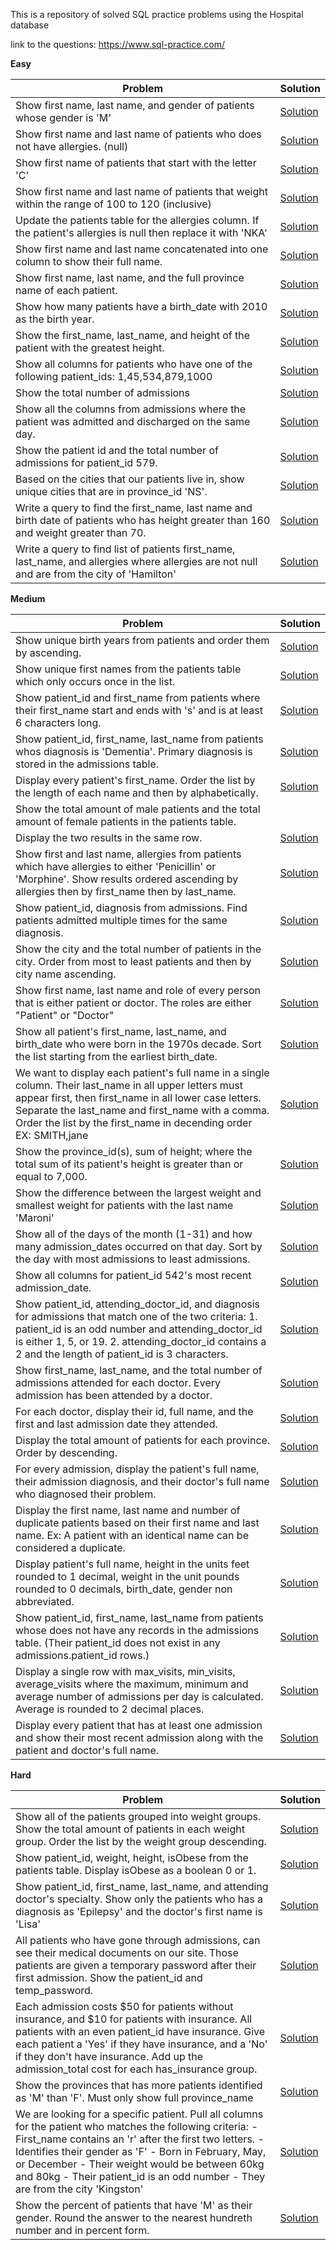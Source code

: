 This is a repository of solved SQL practice problems using the Hospital database

link to the questions: https://www.sql-practice.com/

<b>Easy</b>

| Problem  | Solution |
| ------------- | ------------- |
| Show first name, last name, and gender of patients whose gender is 'M' | [Solution](https://github.com/apmiravite/SQL/blob/SQL-Practice-Easy/Hospital%20database/easy/filter%20male%20patients.sql) |
| Show first name and last name of patients who does not have allergies. (null) | [Solution](https://github.com/apmiravite/SQL/blob/SQL-Practice-Easy/Hospital%20database/easy/no%20allergies%20filter.sql) |
| Show first name of patients that start with the letter 'C' | [Solution](https://github.com/apmiravite/SQL/blob/SQL-Practice-Easy/Hospital%20database/easy/first%20names%20starting%20with%20C.sql) |
| Show first name and last name of patients that weight within the range of 100 to 120 (inclusive) | [Solution](https://github.com/apmiravite/SQL/blob/SQL-Practice-Easy/Hospital%20database/easy/patient%20weight%20between%20100%20and%20120.sql) |
| Update the patients table for the allergies column. If the patient's allergies is null then replace it with 'NKA' | [Solution](https://github.com/apmiravite/SQL/blob/SQL-Practice-Easy/Hospital%20database/easy/NKA.sql) |
| Show first name and last name concatenated into one column to show their full name. | [Solution](https://github.com/apmiravite/SQL/blob/SQL-Practice-Easy/Hospital%20database/easy/concatenate%20first%20and%20last%20name.sql) |
| Show first name, last name, and the full province name of each patient. | [Solution](https://github.com/apmiravite/SQL/blob/SQL-Practice-Easy/Hospital%20database/easy/patients%20and%20province%20names.sql) |
| Show how many patients have a birth_date with 2010 as the birth year. | [Solution](https://github.com/apmiravite/SQL/blob/SQL-Practice-Easy/Hospital%20database/easy/select%20patients%20born%20in%202010.sql) |
| Show the first_name, last_name, and height of the patient with the greatest height. | [Solution](https://github.com/apmiravite/SQL/blob/SQL-Practice-Easy/Hospital%20database/easy/tallest%20patient.sql) |
| Show all columns for patients who have one of the following patient_ids: 1,45,534,879,1000 | [Solution](https://github.com/apmiravite/SQL/blob/SQL-Practice-Easy/Hospital%20database/easy/select%20patient%20IDs.sql) |
| Show the total number of admissions | [Solution](https://github.com/apmiravite/SQL/blob/SQL-Practice-Easy/Hospital%20database/easy/admission%20count.sql) |
| Show all the columns from admissions where the patient was admitted and discharged on the same day. | [Solution](https://github.com/apmiravite/SQL/blob/SQL-Practice-Easy/Hospital%20database/easy/same%20day%20discharge.sql) |
| Show the patient id and the total number of admissions for patient_id 579. | [Solution](https://github.com/apmiravite/SQL/blob/SQL-Practice-Easy/Hospital%20database/easy/patient%20579.sql) |
| Based on the cities that our patients live in, show unique cities that are in province_id 'NS'. | [Solution](https://github.com/apmiravite/SQL/blob/SQL-Practice-Easy/Hospital%20database/easy/distinct%20cities%20in%20NS.sql) |
| Write a query to find the first_name, last name and birth date of patients who has height greater than 160 and weight greater than 70. | [Solution](https://github.com/apmiravite/SQL/blob/SQL-Practice-Easy/Hospital%20database/easy/height%3E%20160%20and%20weight%20%3E70.sql) |
| Write a query to find list of patients first_name, last_name, and allergies where allergies are not null and are from the city of 'Hamilton' | [Solution](https://github.com/apmiravite/SQL/blob/SQL-Practice-Easy/Hospital%20database/easy/patients%20with%20allergies%20from%20Hamilton.sql) |

<b>Medium</b>

| Problem  | Solution |
| ------------- | ------------- |
| Show unique birth years from patients and order them by ascending. | [Solution](https://github.com/apmiravite/SQL/blob/SQL-Practice-Medium/Hospital%20database/SQL%20Practice%20Medium/unique%20birth%20years.sql) |
| Show unique first names from the patients table which only occurs once in the list. | [Solution](https://github.com/apmiravite/SQL/blob/SQL-Practice-Medium/Hospital%20database/SQL%20Practice%20Medium/unique%20first%20names.sql) |
| Show patient_id and first_name from patients where their first_name start and ends with 's' and is at least 6 characters long.| [Solution](https://github.com/apmiravite/SQL/blob/SQL-Practice-Medium/Hospital%20database/SQL%20Practice%20Medium/select%20first%20names%20that%20starts%20and%20ends%20with%20S%2C%20at%20least%206%20characters.sql) |
| Show patient_id, first_name, last_name from patients whos diagnosis is 'Dementia'. Primary diagnosis is stored in the admissions table.| [Solution](https://github.com/apmiravite/SQL/blob/SQL-Practice-Medium/Hospital%20database/SQL%20Practice%20Medium/select%20patients%20diagnosed%20with%20dementia.sql) |
| Display every patient's first_name. Order the list by the length of each name and then by alphabetically.| [Solution](https://github.com/apmiravite/SQL/blob/SQL-Practice-Medium/Hospital%20database/SQL%20Practice%20Medium/order%20the%20first%20name%20according%20to%20length%2C%20then%20alphabetically.sql) |
| Show the total amount of male patients and the total amount of female patients in the patients table.
Display the two results in the same row. | [Solution](https://github.com/apmiravite/SQL/blob/SQL-Practice-Medium/Hospital%20database/SQL%20Practice%20Medium/count%20male%20and%20female%20patients.sql) |
| Show first and last name, allergies from patients which have allergies to either 'Penicillin' or 'Morphine'. Show results ordered ascending by allergies then by first_name then by last_name. | [Solution](https://github.com/apmiravite/SQL/blob/SQL-Practice-Medium/Hospital%20database/SQL%20Practice%20Medium/patients%20allergic%20to%20penicillin%20or%20morphine.sql) |
| Show patient_id, diagnosis from admissions. Find patients admitted multiple times for the same diagnosis.| [Solution](https://github.com/apmiravite/SQL/blob/SQL-Practice-Medium/Hospital%20database/SQL%20Practice%20Medium/patients%20admitted%20multiple%20times%20for%20the%20same%20diagnosis.sql) |
| Show the city and the total number of patients in the city. Order from most to least patients and then by city name ascending.| [Solution](https://github.com/apmiravite/SQL/blob/SQL-Practice-Medium/Hospital%20database/SQL%20Practice%20Medium/total%20number%20of%20patients%20per%20city.sql) |
| Show first name, last name and role of every person that is either patient or doctor. The roles are either "Patient" or "Doctor"| [Solution](https://github.com/apmiravite/SQL/blob/SQL-Practice-Medium/Hospital%20database/SQL%20Practice%20Medium/patient%20or%20doctor.sql) |
| Show all patient's first_name, last_name, and birth_date who were born in the 1970s decade. Sort the list starting from the earliest birth_date.| [Solution](https://github.com/apmiravite/SQL/blob/SQL-Practice-Medium/Hospital%20database/SQL%20Practice%20Medium/born%20in%20the%201970s.sql) |
| We want to display each patient's full name in a single column. Their last_name in all upper letters must appear first, then first_name in all lower case letters. Separate the last_name and first_name with a comma. Order the list by the first_name in decending order EX: SMITH,jane| [Solution](https://github.com/apmiravite/SQL/blob/SQL-Practice-Medium/Hospital%20database/SQL%20Practice%20Medium/names%20in%20one%20column.sql) |
| Show the province_id(s), sum of height; where the total sum of its patient's height is greater than or equal to 7,000. | [Solution](https://github.com/apmiravite/SQL/blob/SQL-Practice-Medium/Hospital%20database/SQL%20Practice%20Medium/greater%20than%207000.sql) |
| Show the difference between the largest weight and smallest weight for patients with the last name 'Maroni'| [Solution](https://github.com/apmiravite/SQL/blob/SQL-Practice-Medium/Hospital%20database/SQL%20Practice%20Medium/difference%20in%20weights.sql) |
| Show all of the days of the month (1-31) and how many admission_dates occurred on that day. Sort by the day with most admissions to least admissions. | [Solution](https://github.com/apmiravite/SQL/blob/SQL-Practice-Medium/Hospital%20database/SQL%20Practice%20Medium/admits%20per%20day.sql) |
| Show all columns for patient_id 542's most recent admission_date.| [Solution](https://github.com/apmiravite/SQL/blob/SQL-Practice-Medium/Hospital%20database/SQL%20Practice%20Medium/patient%20542.sql) |
| Show patient_id, attending_doctor_id, and diagnosis for admissions that match one of the two criteria: 1. patient_id is an odd number and attending_doctor_id is either 1, 5, or 19. 2. attending_doctor_id contains a 2 and the length of patient_id is 3 characters.| [Solution](https://github.com/apmiravite/SQL/blob/SQL-Practice-Medium/Hospital%20database/SQL%20Practice%20Medium/multiple%20filters.sql) |
| Show first_name, last_name, and the total number of admissions attended for each doctor. Every admission has been attended by a doctor.| [Solution](https://github.com/apmiravite/SQL/blob/SQL-Practice-Medium/Hospital%20database/SQL%20Practice%20Medium/admissions%20per%20doctor.sql) |
| For each doctor, display their id, full name, and the first and last admission date they attended.| [Solution](https://github.com/apmiravite/SQL/blob/SQL-Practice-Medium/Hospital%20database/SQL%20Practice%20Medium/first%20and%20last%20admits%20per%20doctor.sql) |
| Display the total amount of patients for each province. Order by descending. | [Solution](https://github.com/apmiravite/SQL/blob/SQL-Practice-Medium/Hospital%20database/SQL%20Practice%20Medium/patients%20per%20province%20desc.sql) |
| For every admission, display the patient's full name, their admission diagnosis, and their doctor's full name who diagnosed their problem.| [Solution](https://github.com/apmiravite/SQL/blob/SQL-Practice-Medium/Hospital%20database/SQL%20Practice%20Medium/who%20gave%20the%20diagnosis.sql) |
| Display the first name, last name and number of duplicate patients based on their first name and last name. Ex: A patient with an identical name can be considered a duplicate. | [Solution](https://github.com/apmiravite/SQL/blob/SQL-Practice-Medium/Hospital%20database/SQL%20Practice%20Medium/duplicate%20patients.sql) |
| Display patient's full name, height in the units feet rounded to 1 decimal, weight in the unit pounds rounded to 0 decimals, birth_date, gender non abbreviated.| [Solution](https://github.com/apmiravite/SQL/blob/SQL-Practice-Medium/Hospital%20database/SQL%20Practice%20Medium/patient%20vital%20statistics.sql) |
| Show patient_id, first_name, last_name from patients whose does not have any records in the admissions table. (Their patient_id does not exist in any admissions.patient_id rows.)| [Solution](https://github.com/apmiravite/SQL/blob/SQL-Practice-Medium/Hospital%20database/SQL%20Practice%20Medium/not%20in%20admissions%20table.sql) |
| Display a single row with max_visits, min_visits, average_visits where the maximum, minimum and average number of admissions per day is calculated. Average is rounded to 2 decimal places.| [Solution](https://github.com/apmiravite/SQL/blob/SQL-Practice-Medium/Hospital%20database/SQL%20Practice%20Medium/max%20and%20min%20admits%20per%20day.sql) |
| Display every patient that has at least one admission and show their most recent admission along with the patient and doctor's full name. | [Solution](https://github.com/apmiravite/SQL/blob/SQL-Practice-Medium/Hospital%20database/SQL%20Practice%20Medium/last%20admit%20per%20patient.sql) |

<b>Hard</b>

| Problem  | Solution |
| ------------- | ------------- |
| Show all of the patients grouped into weight groups. Show the total amount of patients in each weight group. Order the list by the weight group descending.| [Solution](https://github.com/apmiravite/SQL/tree/SQL-Practice-Hard/Hospital%20database/SQL%20Practice%20Hard) |
| Show patient_id, weight, height, isObese from the patients table. Display isObese as a boolean 0 or 1. | [Solution](https://github.com/apmiravite/SQL/blob/SQL-Practice-Hard/Hospital%20database/SQL%20Practice%20Hard/obese%20checker.sql) |
| Show patient_id, first_name, last_name, and attending doctor's specialty. Show only the patients who has a diagnosis as 'Epilepsy' and the doctor's first name is 'Lisa'| [Solution](https://github.com/apmiravite/SQL/blob/SQL-Practice-Hard/Hospital%20database/SQL%20Practice%20Hard/epileptic%20patients%20handled%20by%20dr%20lisa.sql) |
| All patients who have gone through admissions, can see their medical documents on our site. Those patients are given a temporary password after their first admission. Show the patient_id and temp_password.| [Solution](https://github.com/apmiravite/SQL/blob/SQL-Practice-Hard/Hospital%20database/SQL%20Practice%20Hard/temp%20password.sql) |
| Each admission costs $50 for patients without insurance, and $10 for patients with insurance. All patients with an even patient_id have insurance. Give each patient a 'Yes' if they have insurance, and a 'No' if they don't have insurance. Add up the admission_total cost for each has_insurance group.| [Solution](https://github.com/apmiravite/SQL/blob/SQL-Practice-Hard/Hospital%20database/SQL%20Practice%20Hard/cost%20with%20and%20wo%20insurance.sql) |
| Show the provinces that has more patients identified as 'M' than 'F'. Must only show full province_name| [Solution](https://github.com/apmiravite/SQL/blob/SQL-Practice-Hard/Hospital%20database/SQL%20Practice%20Hard/provinces%20with%20more%20males%20than%20females.sql) |
| We are looking for a specific patient. Pull all columns for the patient who matches the following criteria: - First_name contains an 'r' after the first two letters. - Identifies their gender as 'F' - Born in February, May, or December - Their weight would be between 60kg and 80kg - Their patient_id is an odd number - They are from the city 'Kingston'| [Solution](https://github.com/apmiravite/SQL/blob/SQL-Practice-Hard/Hospital%20database/SQL%20Practice%20Hard/patient%20satisfying%20all%20conditions.sql) |
| Show the percent of patients that have 'M' as their gender. Round the answer to the nearest hundreth number and in percent form.| [Solution](https://github.com/apmiravite/SQL/blob/SQL-Practice-Hard/Hospital%20database/SQL%20Practice%20Hard/percentage%20of%20male%20patients.sql) |




